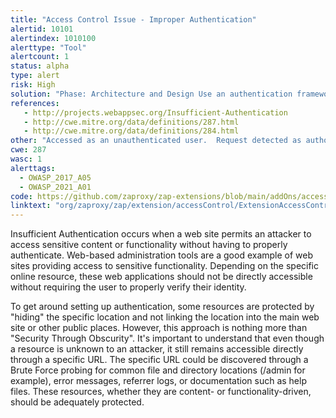 ```yaml
---
title: "Access Control Issue - Improper Authentication"
alertid: 10101
alertindex: 1010100
alerttype: "Tool"
alertcount: 1
status: alpha
type: alert
risk: High
solution: "Phase: Architecture and Design Use an authentication framework or library such as the OWASP ESAPI Authentication feature."
references:
   - http://projects.webappsec.org/Insufficient-Authentication
   - http://cwe.mitre.org/data/definitions/287.html
   - http://cwe.mitre.org/data/definitions/284.html
other: "Accessed as an unauthenticated user.  Request detected as authorized: true. The defined access rule for resource is that access should be: Denied."
cwe: 287
wasc: 1
alerttags: 
  - OWASP_2017_A05
  - OWASP_2021_A01
code: https://github.com/zaproxy/zap-extensions/blob/main/addOns/accessControl/src/main/java/org/zaproxy/zap/extension/accessControl/ExtensionAccessControl.java
linktext: "org/zaproxy/zap/extension/accessControl/ExtensionAccessControl.java"
---
```

Insufficient Authentication occurs when a web site permits an attacker to access sensitive content or functionality without having to properly authenticate. Web-based administration tools are a good example of web sites providing access to sensitive functionality. Depending on the specific online resource, these web applications should not be directly accessible without requiring the user to properly verify their identity.

To get around setting up authentication, some resources are protected by "hiding" the specific location and not linking the location into the main web site or other public places. However, this approach is nothing more than "Security Through Obscurity". It's important to understand that even though a resource is unknown to an attacker, it still remains accessible directly through a specific URL. The specific URL could be discovered through a Brute Force probing for common file and directory locations (/admin for example), error messages, referrer logs, or documentation such as help files. These resources, whether they are content- or functionality-driven, should be adequately protected.
